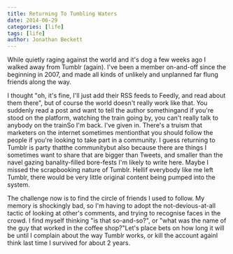 ```yaml
---
title: Returning To Tumbling Waters
date: 2014-06-29
categories: [life]
tags: [life]
author: Jonathan Beckett
---
```


While quietly raging against the world and it's dog a few weeks ago I walked away from Tumblr (again). I've been a member on-and-off since the beginning in 2007, and made all kinds of unlikely and unplanned far flung friends along the way.

I thought "oh, it's fine, I'll just add their RSS feeds to Feedly, and read about them there", but of course the world doesn't really work like that. You suddenly read a post and want to tell the author somethingand if you're stood on the platform, watching the train going by, you can't really talk to anybody on the trainSo I'm back. I've given in. There's a truism that marketers on the internet sometimes mentionthat you should follow the people if you're looking to take part in a community. I guess returning to Tumblr is party thatthe communitybut also because there are things I sometimes want to share that are bigger than Tweets, and smaller than the navel gazing banality-filled bore-fests I'm likely to write here. Maybe I missed the scrapbooking nature of Tumblr. Hellif everybody like me left Tumblr, there would be very little original content being pumped into the system.

The challenge now is to find the circle of friends I used to follow. My memory is shockingly bad, so I'm having to adopt the not-devious-at-all tactic of looking at other's comments, and trying to recognise faces in the crowd. I find myself thinking "is that so-and-so?", or "what was the name of the guy that worked in the coffee shop?"Let's place bets on how long it will be until I complain about the way Tumblr works, or kill the account againI think last time I survived for about 2 years.